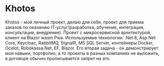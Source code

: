 # Khotos
Khotos - мой личный проект, делаю для себя, проект для приема заказов по оказанию IT-услуг(разработка, обучение, интеграция, консультации, внедрение). Проект с микросервисной архитектурой, клиент на Blazor wasm Pwa. Используемые технологии: .Net 8, Asp.Net Core, Keycloac, RabbitMQ, SignalR, MS SQL Server, контейнеры Docker, Ocelot, Robokassa.Net, EF, Blazor.
Его вторая задача - он демонстрирует мои навыки, портфолио, а то проекты в разных компаниях не выложить, в договоре обычно прописывается запрет на это.

